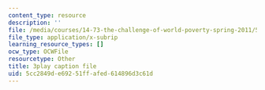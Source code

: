 ```yaml
---
content_type: resource
description: ''
file: /media/courses/14-73-the-challenge-of-world-poverty-spring-2011/5cc2849de69251ffafed614896d3c61d_LLdc7VyZHt4.vtt
file_type: application/x-subrip
learning_resource_types: []
ocw_type: OCWFile
resourcetype: Other
title: 3play caption file
uid: 5cc2849d-e692-51ff-afed-614896d3c61d
---
```

